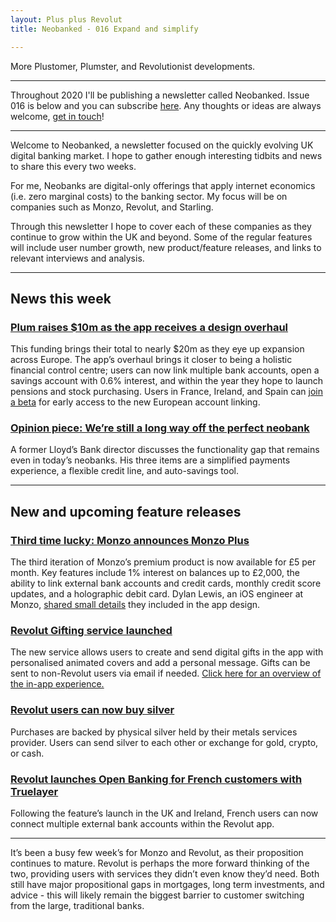 ```yaml
---
layout: Plus plus Revolut
title: Neobanked - 016 Expand and simplify

---
```


More Plustomer, Plumster, and Revolutionist developments.

---

Throughout 2020 I'll be publishing a newsletter called Neobanked. Issue 016 is below and you can subscribe [here](https://neobanked.substack.com). Any thoughts or ideas are always welcome, [get in touch](murdo.connochie@gmail.com)!

---

Welcome to Neobanked, a newsletter focused on the quickly evolving UK digital banking market. I hope to gather enough interesting tidbits and news to share this every two weeks.

For me, Neobanks are digital-only offerings that apply internet economics (i.e. zero marginal costs) to the banking sector. My focus will be on companies such as Monzo, Revolut, and Starling. 

Through this newsletter I hope to cover each of these companies as they continue to grow within the UK and beyond. Some of the regular features will include user number growth, new product/feature releases, and links to relevant interviews and analysis.

---

## News this week

### [Plum raises $10m as the app receives a design overhaul](https://techcrunch.com/2020/07/21/plum-raises-10m/)
This funding brings their total to nearly $20m as they eye up expansion across Europe. The app’s overhaul brings it closer to being a holistic financial control centre; users can now link multiple bank accounts, open a savings account with 0.6% interest, and within the year they hope to launch pensions and stock purchasing. Users in France, Ireland, and Spain can [join a beta](https://docs.google.com/forms/d/e/1FAIpQLSfkuKqzijrK28CcxFKCGaDzcaBfxU53G4jT63TZLWdYLUijpA/viewform) for early access to the new European account linking.

### [Opinion piece: We’re still a long way off the perfect neobank](https://sifted.eu/articles/perfect-digital-bank/)
A former Lloyd’s Bank director discusses the functionality gap that remains even in today’s neobanks. His three items are a simplified payments experience, a flexible credit line, and auto-savings tool.

---

## New and upcoming feature releases

### [Third time lucky: Monzo announces Monzo Plus](https://monzo.com/blog/introducing-monzo-plus)
The third iteration of Monzo’s premium product is now available for £5 per month. Key features include 1% interest on balances up to £2,000, the ability to link external bank accounts and credit cards, monthly credit score updates, and a holographic debit card. Dylan Lewis, an iOS engineer at Monzo, [shared small details](https://twitter.com/dylanslewis/status/1283720137728765953) they included in the app design.

### [Revolut Gifting service launched](https://medium.com/@digital.lalp/trailblazing-in-fintech-new-digital-banking-services-7dd660c42ba4)
The new service allows users to create and send digital gifts in the app with personalised animated covers and add a personal message. Gifts can be sent to non-Revolut users via email if needed. [Click here for an overview of the in-app experience.](/images/revolut-gifts.gif)

### [Revolut users can now buy silver](https://blog.revolut.com/you-can-now-buy-silver-on-revolut/)
Purchases are backed by physical silver held by their metals services provider. Users can send silver to each other or exchange for gold, crypto, or cash.

### [Revolut launches Open Banking for French customers with Truelayer](https://www.altfi.com/article/6822_revolut-launches-open-banking-for-one-million-french-customers-with-truelayer)
Following the feature’s launch in the UK and Ireland, French users can now connect multiple external bank accounts within the Revolut app.

---

It’s been a busy few week’s for Monzo and Revolut, as their proposition continues to mature. Revolut is perhaps the more forward thinking of the two, providing users with services they didn’t even know they’d need. Both still have major propositional gaps in mortgages, long term investments, and advice - this will likely remain the biggest barrier to customer switching from the large, traditional banks. 
